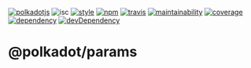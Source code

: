 [![polkadotjs](https://img.shields.io/badge/polkadot-js-orange.svg?style=flat-square)](https://polkadot.js.org)
![isc](https://img.shields.io/badge/license-ISC-lightgrey.svg?style=flat-square)
[![style](https://img.shields.io/badge/code%20style-semistandard-lightgrey.svg?style=flat-square)](https://github.com/Flet/semistandard)
[![npm](https://img.shields.io/npm/v/@polkadot/primitives.svg?style=flat-square)](https://www.npmjs.com/package/@polkadot/primitives)
[![travis](https://img.shields.io/travis/polkadot-js/api.svg?style=flat-square)](https://travis-ci.org/polkadot-js/api)
[![maintainability](https://img.shields.io/codeclimate/maintainability/polkadot-js/api.svg?style=flat-square)](https://codeclimate.com/github/polkadot-js/api/maintainability)
[![coverage](https://img.shields.io/coveralls/polkadot-js/api.svg?style=flat-square)](https://coveralls.io/github/polkadot-js/api?branch=master)
[![dependency](https://david-dm.org/polkadot-js/api.svg?style=flat-square&path=packages/type-params)](https://david-dm.org/polkadot-js/api?path=packages/type-params)
[![devDependency](https://david-dm.org/polkadot-js/api/dev-status.svg?style=flat-square&path=packages/type-params)](https://david-dm.org/polkadot-js/api?path=packages/type-params#info=devDependencies)

# @polkadot/params
